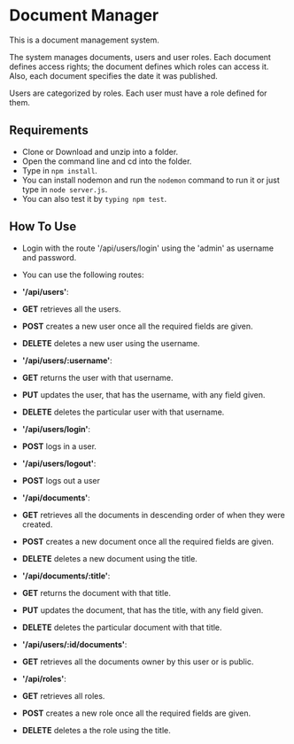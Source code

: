 # Document Manager
This is a document management system.

The system manages documents, users and user roles. Each document defines access rights; the document defines which roles can access it. Also, each document specifies the date it was published.


Users are categorized by roles. Each user must have a role defined for them.

## Requirements
- Clone or Download and unzip into a folder.
- Open the command line and cd into the folder.
- Type in ```npm install```.
- You can install nodemon and run the ```nodemon``` command to run it or just type in ```node server.js```.
- You can also test it by ```typing npm test```.

## How To Use
- Login with the route '/api/users/login' using the 'admin' as username and password.
- You can use the following routes:
 - **'/api/users'**:
  - **GET** retrieves all the users.
  - **POST** creates a new user once all the required fields are given.
  - **DELETE** deletes a new user using the username.

 - **'/api/users/:username'**:
  - **GET** returns the user with that username.
  - **PUT** updates the user, that has the username, with any field given.
  - **DELETE** deletes the particular user with that username.

 - **'/api/users/login'**:
  - **POST** logs in a user.

 - **'/api/users/logout'**:
  - **POST** logs out a user

 - **'/api/documents'**:
  - **GET** retrieves all the documents in descending order of when they were created.
  - **POST** creates a new document once all the required fields are given.
  - **DELETE** deletes a new document using the title.

 - **'/api/documents/:title'**:
  - **GET** returns the document with that title.
  - **PUT** updates the document, that has the title, with any field given.
  - **DELETE** deletes the particular document with that title.

 - **'/api/users/:id/documents'**:
  - **GET** retrieves all the documents owner by this user or is public.

  - **'/api/roles'**:
   - **GET** retrieves all roles.
   - **POST** creates a new role once all the required fields are given.
   - **DELETE** deletes a the role using the title.
